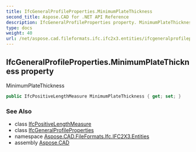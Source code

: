 ```yaml
---
title: IfcGeneralProfileProperties.MinimumPlateThickness
second_title: Aspose.CAD for .NET API Reference
description: IfcGeneralProfileProperties property. MinimumPlateThickness
type: docs
weight: 40
url: /net/aspose.cad.fileformats.ifc.ifc2x3.entities/ifcgeneralprofileproperties/minimumplatethickness/
---
```

## IfcGeneralProfileProperties.MinimumPlateThickness property

MinimumPlateThickness

```csharp
public IfcPositiveLengthMeasure MinimumPlateThickness { get; set; }
```

### See Also

* class [IfcPositiveLengthMeasure](../../../aspose.cad.fileformats.ifc.ifc2x3.types/ifcpositivelengthmeasure/)
* class [IfcGeneralProfileProperties](../)
* namespace [Aspose.CAD.FileFormats.Ifc.IFC2X3.Entities](../../ifcgeneralprofileproperties/)
* assembly [Aspose.CAD](../../../)


